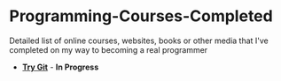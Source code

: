 # Programming-Courses-Completed
Detailed list of online courses, websites, books or other media that I've completed on my way to becoming a real programmer

* [**Try Git**](https://try.github.io/) - **In Progress**
